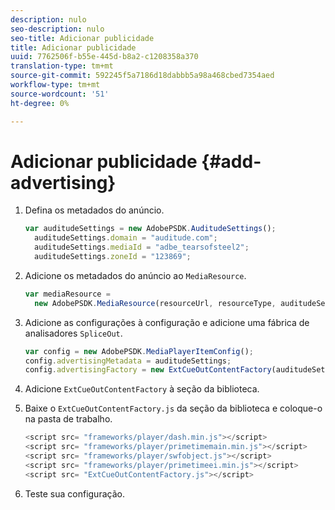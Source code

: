 ```yaml
---
description: nulo
seo-description: nulo
seo-title: Adicionar publicidade
title: Adicionar publicidade
uuid: 7762506f-b55e-445d-b8a2-c1208358a370
translation-type: tm+mt
source-git-commit: 592245f5a7186d18dabbb5a98a468cbed7354aed
workflow-type: tm+mt
source-wordcount: '51'
ht-degree: 0%

---
```



# Adicionar publicidade {#add-advertising}

1. Defina os metadados do anúncio.

   ```js
   var auditudeSettings = new AdobePSDK.AuditudeSettings(); 
     auditudeSettings.domain = "auditude.com"; 
     auditudeSettings.mediaId = "adbe_tearsofsteel2"; 
     auditudeSettings.zoneId = "123869";
   ```

1. Adicione os metadados do anúncio ao `MediaResource`.

   ```js
   var mediaResource =  
     new AdobePSDK.MediaResource(resourceUrl, resourceType, auditudeSettings, false);
   ```

1. Adicione as configurações à configuração e adicione uma fábrica de analisadores `SpliceOut`.

   ```js
   var config = new AdobePSDK.MediaPlayerItemConfig(); 
   config.advertisingMetadata = auditudeSettings; 
   config.advertisingFactory = new ExtCueOutContentFactory(auditudeSettings);
   ```

1. Adicione `ExtCueOutContentFactory` à seção da biblioteca.
1. Baixe o `ExtCueOutContentFactory.js` da seção da biblioteca e coloque-o na pasta de trabalho.

   ```js
   <script src= "frameworks/player/dash.min.js"></script> 
   <script src= "frameworks/player/primetimemain.min.js"></script> 
   <script src= "frameworks/player/swfobject.js"></script> 
   <script src= "frameworks/player/primetimeei.min.js"></script> 
   <script src= "ExtCueOutContentFactory.js"></script>
   ```

1. Teste sua configuração.

